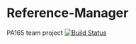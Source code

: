 # Reference-Manager
PA165 team project
[![Build Status](https://travis-ci.org/honzabilek4/Reference-Manager.svg?branch=master)](https://travis-ci.org/honzabilek4/Reference-Manager)
